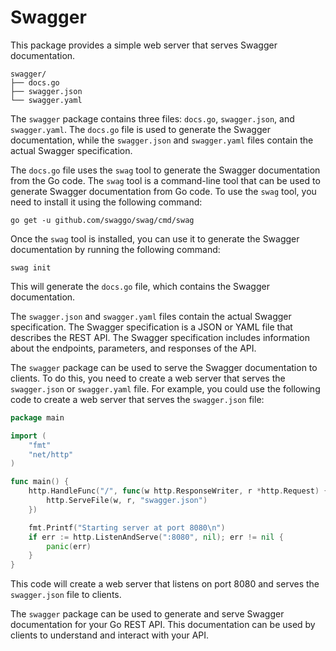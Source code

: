 # Swagger

This package provides a simple web server that serves Swagger documentation.

```
swagger/
├── docs.go
├── swagger.json
└── swagger.yaml
```

The `swagger` package contains three files: `docs.go`, `swagger.json`, and `swagger.yaml`. The `docs.go` file is used to generate the Swagger documentation, while the `swagger.json` and `swagger.yaml` files contain the actual Swagger specification.

The `docs.go` file uses the `swag` tool to generate the Swagger documentation from the Go code. The `swag` tool is a command-line tool that can be used to generate Swagger documentation from Go code. To use the `swag` tool, you need to install it using the following command:

```
go get -u github.com/swaggo/swag/cmd/swag
```

Once the `swag` tool is installed, you can use it to generate the Swagger documentation by running the following command:

```
swag init
```

This will generate the `docs.go` file, which contains the Swagger documentation.

The `swagger.json` and `swagger.yaml` files contain the actual Swagger specification. The Swagger specification is a JSON or YAML file that describes the REST API. The Swagger specification includes information about the endpoints, parameters, and responses of the API.

The `swagger` package can be used to serve the Swagger documentation to clients. To do this, you need to create a web server that serves the `swagger.json` or `swagger.yaml` file. For example, you could use the following code to create a web server that serves the `swagger.json` file:

```go
package main

import (
	"fmt"
	"net/http"
)

func main() {
	http.HandleFunc("/", func(w http.ResponseWriter, r *http.Request) {
		http.ServeFile(w, r, "swagger.json")
	})

	fmt.Printf("Starting server at port 8080\n")
	if err := http.ListenAndServe(":8080", nil); err != nil {
		panic(err)
	}
}
```

This code will create a web server that listens on port 8080 and serves the `swagger.json` file to clients.

The `swagger` package can be used to generate and serve Swagger documentation for your Go REST API. This documentation can be used by clients to understand and interact with your API.

